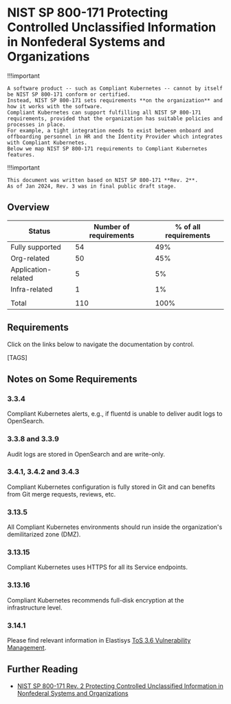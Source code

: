 # NIST SP 800-171 Protecting Controlled Unclassified Information in Nonfederal Systems and Organizations

!!!important

    A software product -- such as Compliant Kubernetes -- cannot by itself be NIST SP 800-171 conform or certified.
    Instead, NIST SP 800-171 sets requirements **on the organization** and how it works with the software.
    Compliant Kubernetes can support fulfilling all NIST SP 800-171 requirements, provided that the organization has suitable policies and processes in place.
    For example, a tight integration needs to exist between onboard and offboarding personnel in HR and the Identity Provider which integrates with Compliant Kubernetes.
    Below we map NIST SP 800-171 requirements to Compliant Kubernetes features.

!!!important

    This document was written based on NIST SP 800-171 **Rev. 2**.
    As of Jan 2024, Rev. 3 was in final public draft stage.

## Overview

| Status              | Number of requirements | % of all requirements |
| ------------------- | ---------------------- | --------------------- |
| Fully supported     | 54                     | 49%                   |
| Org-related         | 50                     | 45%                   |
| Application-related | 5                      | 5%                    |
| Infra-related       | 1                      | 1%                    |
|                     |                        |                       |
| Total               | 110                    | 100%                  |

## Requirements

Click on the links below to navigate the documentation by control.

[TAGS]

## Notes on Some Requirements

### 3.3.4

Compliant Kubernetes alerts, e.g., if fluentd is unable to deliver audit logs to OpenSearch.

### 3.3.8 and 3.3.9

Audit logs are stored in OpenSearch and are write-only.

### 3.4.1, 3.4.2 and 3.4.3

Compliant Kubernetes configuration is fully stored in Git and can benefits from Git merge requests, reviews, etc.

### 3.13.5

All Compliant Kubernetes environments should run inside the organization's demilitarized zone (DMZ).

### 3.13.15

Compliant Kubernetes uses HTTPS for all its Service endpoints.

### 3.13.16

Compliant Kubernetes recommends full-disk encryption at the infrastructure level.

### 3.14.1

Please find relevant information in Elastisys [ToS 3.6 Vulnerability Management](https://elastisys.com/legal/terms-of-service/#36-vulnerability-management).

## Further Reading

- [NIST SP 800-171 Rev. 2 Protecting Controlled Unclassified Information in Nonfederal Systems and Organizations](https://doi.org/10.6028/NIST.SP.800-171r2)
